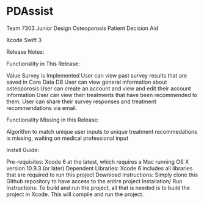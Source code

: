 # PDAssist 

Team 7303 Junior Design Osteoporosis Patient Decision Aid

Xcode Swift 3

Release Notes: 

Functionality in This Release:

Value Survey is Implemented
User can view past survey results that are saved in Core Data DB
User can view general information about osteoporosis
User can create an account and view and edit their account information
User can view their treatments that have been recommended to them. 
User can share  their survey responses and treatment recommendations via email. 

Functionality Missing in this Release: 

Algorithm to match unique user inputs to unique treatment recommedations is missing, waiting on medical professional input

Install Guide:

Pre-requisites: Xcode 6 at the latest, which requires a Mac running OS X version 10.9.3 (or later)
Dependent Libraries: Xcode 6 includes all libraries that are required to run this project
Download instructions: Simply clone this Github repository to have access to the entire project
Installation/ Run Instructions: To build and run the project, all that is needed is to build the project in Xcode. This will compile and run the project.
